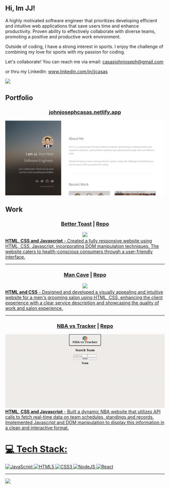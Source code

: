## Hi, Im JJ!

A highly motivated software engineer that prioritizes developing efficient and intuitive web applications that save users time and enhance productivity. Proven ability to effectively collaborate with diverse teams, promoting a positive and productive work environment. 

Outside of coding, I have a strong interest in sports. I enjoy the challenge of combining my love for sports with my passion for coding.

Let's collaborate! You can reach me via email: casasjohnjoseph@gmail.com

or thru my LinkedIn: www.linkedin.com/in/jjcasas

<!-- Github stats from https://github.com/anuraghazra/github-readme-stats -->
<!--[![Anurag's GitHub stats](https://github-readme-stats.vercel.app/api?username=jjbcasas&show_icons=true&theme=radical)](https://github.com/jjbcasas/github-readme-stats)-->
![](https://github-readme-streak-stats.herokuapp.com/?user=jjbcasas&theme=dark&hide_border=false)

## Portfolio
<h3 align="center">
 <strong><a href="https://johnjosephcasas.netlify.app">johnjosephcasas.netlify.app</a></strong>
</h3>
<div align="center">
 <a href="https://johnjosephcasas.netlify.app">
 <picture>
  <img width="561" alt="image" src="https://github.com/jjbcasas/jjbcasas/blob/de5384482771e8ceb7fc2ee209cd3b642c470b93/Screenshot%20Portfolio.png">
 </picture>
 </a>
</div>

## Work
<h3 align="center">
 <strong><a href="https://bettertoast.netlify.app">Better Toast</a></strong> | <a href="https://github.com/jjbcasas/better-toast">Repo</a>
</h3>
<div align="center">
 <a href="https://bettertoast.netlify.app">
 <img src="https://github.com/jjbcasas/better-toast/blob/c7cb318fc5dafe2a63c25288f0e657d1e3a5655d/better-toast.gif"
 </a>
</div>
<strong>HTML, CSS and Javascript</strong> - Created a fully responsive website using HTML, CSS, Javascript, incorporating DOM manipulation techniques. The website caters to health-conscious consumers through a user-friendly interface.

---

<h3 align="center">
 <strong><a href="https://mancaveshop.netlify.app">Man Cave</a></strong> | <a href="https://github.com/jjbcasas/man-cave">Repo</a>
</h3>
<div align="center">
 <a href="https://mancaveshop.netlify.app">
 <img src="https://github.com/jjbcasas/jjbcasas/blob/de5384482771e8ceb7fc2ee209cd3b642c470b93/man-cave.gif"
 </a>
</div>
<strong>HTML and CSS</strong> - Designed and developed a visually appealing and intuitive website for a men's grooming salon using HTML, CSS, enhancing the client experience with a clear service description and showcasing the quality of work and salon experience.

---

<h3 align="center">
 <strong><a href="https://nbavstracker.netlify.app">NBA vs Tracker</a></strong> | <a href="https://github.com/jjbcasas/nba-vs-tracker">Repo</a>
</h3>
<div align="center">
 <a href="https://nbavstracker.netlify.app">
 <img src="https://github.com/jjbcasas/jjbcasas/blob/de5384482771e8ceb7fc2ee209cd3b642c470b93/nbavstracker.gif"
 </a>
</div>
<strong>HTML, CSS and Javascript</strong> - Built a dynamic NBA website that utilizes API calls to fetch real-time data on team schedules, standings and records. Implemented Javascript and DOM manipulation to display this information in a clean and interactive format.



# 💻 Tech Stack:
![JavaScript](https://img.shields.io/badge/javascript-%23323330.svg?style=for-the-badge&logo=javascript&logoColor=%23F7DF1E) ![HTML5](https://img.shields.io/badge/html5-%23E34F26.svg?style=for-the-badge&logo=html5&logoColor=white) ![CSS3](https://img.shields.io/badge/css3-%231572B6.svg?style=for-the-badge&logo=css3&logoColor=white) ![NodeJS](https://img.shields.io/badge/node.js-6DA55F?style=for-the-badge&logo=node.js&logoColor=white) ![React](https://img.shields.io/badge/react-%2320232a.svg?style=for-the-badge&logo=react&logoColor=%2361DAFB)

---
[![](https://visitcount.itsvg.in/api?id=jjbcasas&icon=0&color=0)](https://visitcount.itsvg.in)

<!-- Proudly created with GPRM ( https://gprm.itsvg.in ) -->

<!--
**jjbcasas/jjbcasas** is a ✨ _special_ ✨ repository because its `README.md` (this file) appears on your GitHub profile.

Here are some ideas to get you started:

- 🔭 I’m currently working on ...
- 🌱 I’m currently learning ...
- 👯 I’m looking to collaborate on ...
- 🤔 I’m looking for help with ...
- 💬 Ask me about ...
- 📫 How to reach me: ...
- 😄 Pronouns: ...
- ⚡ Fun fact: ...
-->
